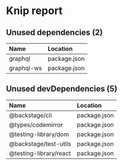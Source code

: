 # Knip report

## Unused dependencies (2)

| Name       | Location     |
|:-----------|:-------------|
| graphql    | package.json |
| graphql-ws | package.json |

## Unused devDependencies (5)

| Name                   | Location     |
|:-----------------------|:-------------|
| @backstage/cli         | package.json |
| @types/codemirror      | package.json |
| @testing-library/dom   | package.json |
| @backstage/test-utils  | package.json |
| @testing-library/react | package.json |

